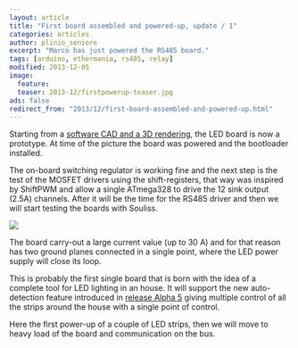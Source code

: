 ```yaml
---
layout: article
title: "First board assembled and powered-up, update / 1"
categories: articles
author: plinio_seniore
excerpt: "Marco has just powered the RS485 board."
tags: [arduino, ethermania, rs485, relay]
modified: 2013-12-05
image:
  feature: 
  teaser: 2013-12/firstpowerup-teaser.jpg
ads: false  
redirect_from: "2013/12/first-board-assembled-and-powered-up.html"
---
```


Starting from a [software CAD and a 3D rendering](http://souliss.github.io/2013/09/3d-rendering-for-new-rs-485-boards.html), the LED board is now a prototype. At time of the picture the board was powered and the bootloader installed.

The on-board switching regulator is working fine and the next step is the test of the MOSFET drivers using the shift-registers, that way was inspired by ShiftPWM and allow a single ATmega328 to drive the 12 sink output (2.5A) channels.
After it will be the time for the RS485 driver and then we will start testing the boards with Souliss.

![](http://souliss.github.io/images/2013-12/firstpowerup.JPG?raw=true)

The board carry-out a large current value (up to 30 A) and for that reason has two ground planes connected in a single point, where the LED power supply will close its loop.

This is probably the first single board that is born with the idea of a complete tool for LED lighting in an house. It will support the new auto-detection feature introduced in [release Alpha 5](http://souliss.github.io/2013/11/lets-jump-in-alpha-5.html) giving multiple control of all the strips around the house with a single point of control.

Here the first power-up of a couple of LED strips, then we will move to heavy load of the board and communication on the bus.